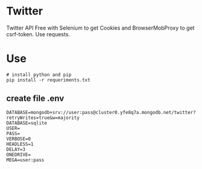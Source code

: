 # Twitter
Twitter API Free with Selenium to get Cookies and BrowserMobProxy to get csrf-token. Use requests.

# Use
```
# install python and pip
pip install -r requeriments.txt
```

## create file .env
```
DATABASE=mongodb+srv://user:pass@cluster0.yfe8q7a.mongodb.net/twitter?retryWrites=true&w=majority
DATABASE=sqlite
USER=
PASS=
VERBOSE=0
HEADLESS=1
DELAY=3
ONEDRIVE=
MEGA=user:pass
```
